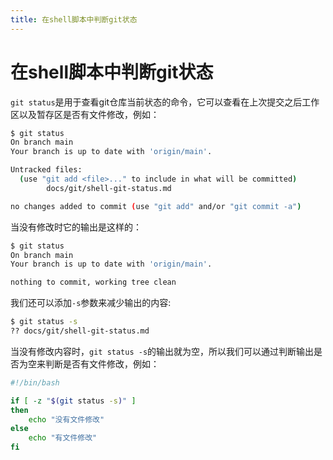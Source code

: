 ```yaml
---
title: 在shell脚本中判断git状态
---
```


# 在shell脚本中判断git状态

`git status`是用于查看git仓库当前状态的命令，它可以查看在上次提交之后工作区以及暂存区是否有文件修改，例如：

```sh
$ git status
On branch main
Your branch is up to date with 'origin/main'.

Untracked files:
  (use "git add <file>..." to include in what will be committed)
        docs/git/shell-git-status.md

no changes added to commit (use "git add" and/or "git commit -a")
```

当没有修改时它的输出是这样的：

```sh
$ git status
On branch main
Your branch is up to date with 'origin/main'.

nothing to commit, working tree clean
```

我们还可以添加`-s`参数来减少输出的内容:

```sh
$ git status -s
?? docs/git/shell-git-status.md
```

当没有修改内容时，`git status -s`的输出就为空，所以我们可以通过判断输出是否为空来判断是否有文件修改，例如：

```sh
#!/bin/bash

if [ -z "$(git status -s)" ]
then
    echo "没有文件修改"
else
    echo "有文件修改"
fi
```
